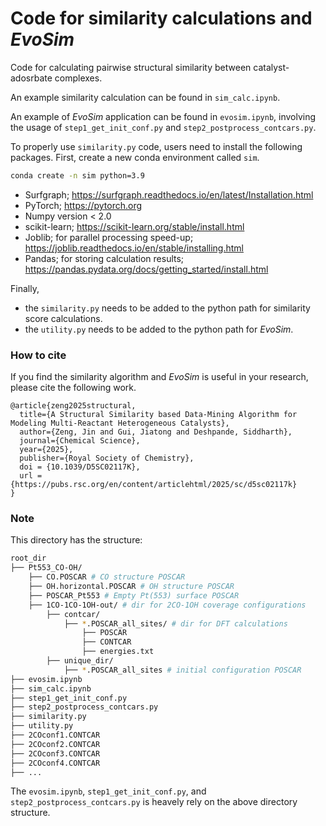 # Code for similarity calculations and $EvoSim$

Code for calculating pairwise structural similarity between
catalyst-adosrbate complexes.  

An example similarity calculation can be found in `sim_calc.ipynb`.

An example of $EvoSim$ application can be found in `evosim.ipynb`,
involving the usage of `step1_get_init_conf.py` and `step2_postprocess_contcars.py`.

To properly use `similarity.py` code, users need to install the following packages.
First, create a new conda environment called `sim`.
```bash
conda create -n sim python=3.9
```
* Surfgraph; https://surfgraph.readthedocs.io/en/latest/Installation.html
* PyTorch; https://pytorch.org
* Numpy version < 2.0
* scikit-learn; https://scikit-learn.org/stable/install.html
* Joblib; for parallel processing speed-up; https://joblib.readthedocs.io/en/stable/installing.html
* Pandas; for storing calculation results; https://pandas.pydata.org/docs/getting_started/install.html

Finally,
* the `similarity.py` needs to be added to the python path for similarity score calculations.
* the `utility.py` needs to be added to the python path for $EvoSim$.

### How to cite
If you find the similarity algorithm and $EvoSim$ is useful in your research,
please cite the following work.
```
@article{zeng2025structural,
  title={A Structural Similarity based Data-Mining Algorithm for Modeling Multi-Reactant Heterogeneous Catalysts},
  author={Zeng, Jin and Gui, Jiatong and Deshpande, Siddharth},
  journal={Chemical Science},
  year={2025},
  publisher={Royal Society of Chemistry},
  doi = {10.1039/D5SC02117K},
  url = {https://pubs.rsc.org/en/content/articlehtml/2025/sc/d5sc02117k}
}
```

### Note
This directory has the structure:
```bash
root_dir
├── Pt553_CO-OH/
    ├── CO.POSCAR # CO structure POSCAR
    ├── OH.horizontal.POSCAR # OH structure POSCAR
    ├── POSCAR_Pt553 # Empty Pt(553) surface POSCAR
    ├── 1CO-1CO-1OH-out/ # dir for 2CO-1OH coverage configurations
        ├── contcar/
            ├── *.POSCAR_all_sites/ # dir for DFT calculations
                ├── POSCAR
                ├── CONTCAR
                ├── energies.txt
        ├── unique_dir/
            ├── *.POSCAR_all_sites # initial configuration POSCAR
├── evosim.ipynb
├── sim_calc.ipynb
├── step1_get_init_conf.py
├── step2_postprocess_contcars.py
├── similarity.py
├── utility.py
├── 2COconf1.CONTCAR
├── 2COconf2.CONTCAR
├── 2COconf3.CONTCAR
├── 2COconf4.CONTCAR
├── ...
```

The `evosim.ipynb`, `step1_get_init_conf.py`, and `step2_postprocess_contcars.py` is
heavely rely on the above directory structure.

